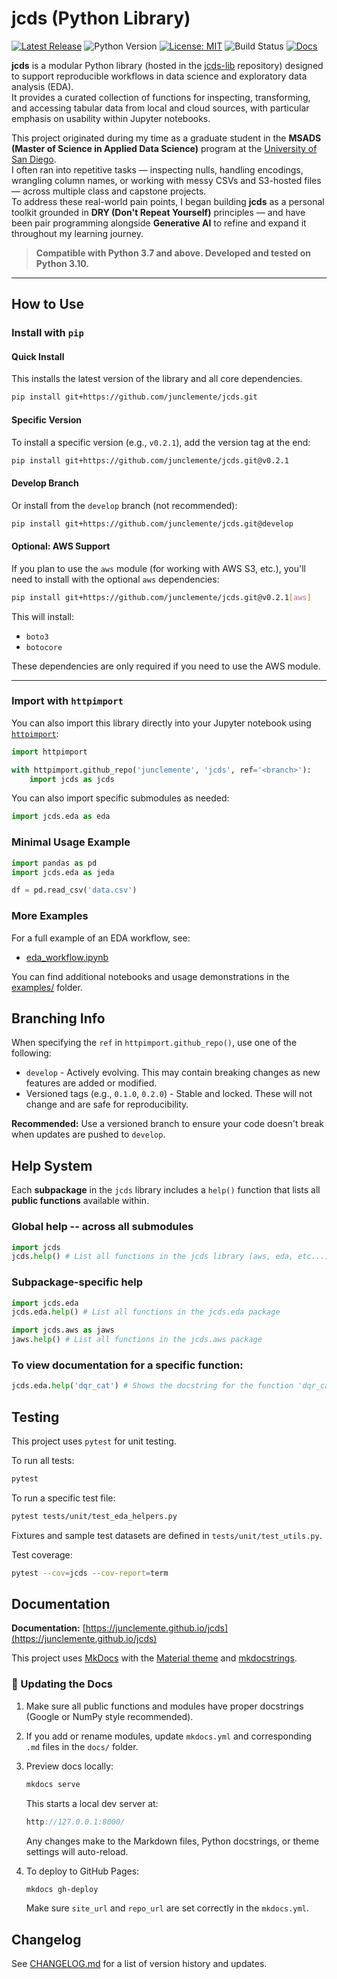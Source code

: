 # jcds (Python Library)


[![Latest Release](https://img.shields.io/github/v/release/junclemente/jcds-lib?label=release)](https://github.com/junclemente/jcds-lib/releases)
![Python Version](https://img.shields.io/badge/python-3.7%2B-blue)
[![License: MIT](https://img.shields.io/badge/License-MIT-yellow.svg)](https://opensource.org/licenses/MIT)
![Build Status](https://github.com/junclemente/jcds-lib/actions/workflows/python-app.yml/badge.svg)
[![Docs](https://img.shields.io/badge/docs-online-blue)](https://junclemente.github.io/jcds-lib/)

**jcds** is a modular Python library (hosted in the [jcds-lib](https://github.com/junclemente/jcds-lib) repository) designed to support reproducible workflows in data science and exploratory data analysis (EDA).  
It provides a curated collection of functions for inspecting, transforming, and accessing tabular data from local and cloud sources, with particular emphasis on usability within Jupyter notebooks.

This project originated during my time as a graduate student in the **MSADS (Master of Science in Applied Data Science)** program at the [University of San Diego](https://www.sandiego.edu/engineering/graduate/ms-applied-data-science.php).  
I often ran into repetitive tasks — inspecting nulls, handling encodings, wrangling column names, or working with messy CSVs and S3-hosted files — across multiple class and capstone projects.  
To address these real-world pain points, I began building **jcds** as a personal toolkit grounded in **DRY (Don't Repeat Yourself)** principles — and have been pair programming alongside **Generative AI** to refine and expand it throughout my learning journey.

> **Compatible with Python 3.7 and above. Developed and tested on Python 3.10.**

---

## How to Use

### Install with `pip`

#### Quick Install

This installs the latest version of the library and all core dependencies.

```bash
pip install git+https://github.com/junclemente/jcds.git
```

#### Specific Version

To install a specific version (e.g., `v0.2.1`), add the version tag at the end:

```bash
pip install git+https://github.com/junclemente/jcds.git@v0.2.1
```

#### Develop Branch

Or install from the `develop` branch (not recommended):

```bash
pip install git+https://github.com/junclemente/jcds.git@develop
```

#### Optional: AWS Support

If you plan to use the `aws` module (for working with AWS S3, etc.), you'll need to install with the optional `aws` dependencies:

```bash
pip install git+https://github.com/junclemente/jcds.git@v0.2.1[aws]
```

This will install:

- `boto3`
- `botocore`

These dependencies are only required if you need to use the AWS module.

---

### Import with `httpimport`

You can also import this library directly into your Jupyter notebook using [`httpimport`](https://pypi.org/project/httpimport/):

```python
import httpimport

with httpimport.github_repo('junclemente', 'jcds', ref='<branch>'):
    import jcds as jcds
```

You can also import specific submodules as needed:

```python
import jcds.eda as eda
```

### Minimal Usage Example

```python
import pandas as pd
import jcds.eda as jeda

df = pd.read_csv('data.csv')
```

### More Examples

For a full example of an EDA workflow, see:

- [eda_workflow.ipynb](./examples/eda_workflow.ipynb)

You can find additional notebooks and usage demonstrations in the [examples/](./examples/) folder.

## Branching Info

When specifying the `ref` in `httpimport.github_repo()`, use one of the following:

- `develop` - Actively evolving. This may contain breaking changes as new features are added or modified.
- Versioned tags (e.g., `0.1.0`, `0.2.0`) - Stable and locked. These will not change and are safe for reproducibility.

**Recommended:** Use a versioned branch to ensure your code doesn't break when updates are pushed to `develop`.

## Help System

Each **subpackage** in the `jcds` library includes a `help()` function that lists all **public functions** available within.

### Global help -- across all submodules

```python
import jcds
jcds.help() # List all functions in the jcds library (aws, eda, etc...)
```

### Subpackage-specific help

```python
import jcds.eda
jcds.eda.help() # List all functions in the jcds.eda package

import jcds.aws as jaws
jaws.help() # List all functions in the jcds.aws package
```

### To view documentation for a specific function:

```python
jcds.eda.help('dqr_cat') # Shows the docstring for the function 'dqr_cat`
```

## Testing

This project uses `pytest` for unit testing.

To run all tests:

```bash
pytest
```

To run a specific test file:

```bash
pytest tests/unit/test_eda_helpers.py
```

Fixtures and sample test datasets are defined in `tests/unit/test_utils.py`.

Test coverage:

```bash
pytest --cov=jcds --cov-report=term
```

## Documentation

**Documentation:** [https://junclemente.github.io/jcds](https://junclemente.github.io/jcds)

This project uses [MkDocs](https://www.mkdocs.org/) with the [Material theme](https://squidfunk.github.io/mkdocs-material/) and [mkdocstrings](https://mkdocstrings.github.io/).

### 🔄 Updating the Docs

1. Make sure all public functions and modules have proper docstrings (Google or NumPy style recommended).
2. If you add or rename modules, update `mkdocs.yml` and corresponding `.md` files in the `docs/` folder.
3. Preview docs locally:

   ```bash
   mkdocs serve
   ```

   This starts a local dev server at:

   ```cpp
   http://127.0.0.1:8000/
   ```

   Any changes make to the Markdown files, Python docstrings, or theme settings will auto-reload.

4. To deploy to GitHub Pages:
   ```bash
   mkdocs gh-deploy
   ```
   Make sure `site_url` and `repo_url` are set correctly in the `mkdocs.yml`.

## Changelog

See [CHANGELOG.md](./CHANGELOG.md) for a list of version history and updates.
